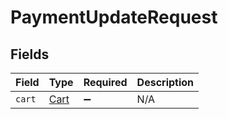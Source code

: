 # PaymentUpdateRequest


## Fields

| Field                               | Type                                | Required                            | Description                         |
| ----------------------------------- | ----------------------------------- | ----------------------------------- | ----------------------------------- |
| `cart`                              | [Cart](../../models/shared/cart.md) | :heavy_minus_sign:                  | N/A                                 |